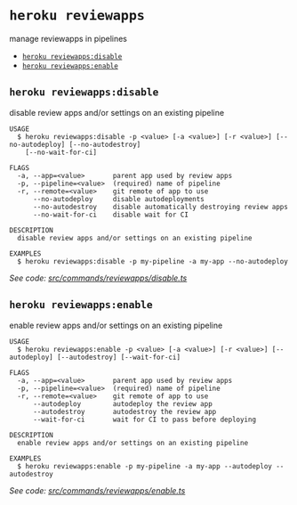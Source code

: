 `heroku reviewapps`
===================

manage reviewapps in pipelines

* [`heroku reviewapps:disable`](#heroku-reviewappsdisable)
* [`heroku reviewapps:enable`](#heroku-reviewappsenable)

## `heroku reviewapps:disable`

disable review apps and/or settings on an existing pipeline

```
USAGE
  $ heroku reviewapps:disable -p <value> [-a <value>] [-r <value>] [--no-autodeploy] [--no-autodestroy]
    [--no-wait-for-ci]

FLAGS
  -a, --app=<value>       parent app used by review apps
  -p, --pipeline=<value>  (required) name of pipeline
  -r, --remote=<value>    git remote of app to use
      --no-autodeploy     disable autodeployments
      --no-autodestroy    disable automatically destroying review apps
      --no-wait-for-ci    disable wait for CI

DESCRIPTION
  disable review apps and/or settings on an existing pipeline

EXAMPLES
  $ heroku reviewapps:disable -p my-pipeline -a my-app --no-autodeploy
```

_See code: [src/commands/reviewapps/disable.ts](https://github.com/heroku/cli/blob/v10.4.2-alpha.0/packages/cli/src/commands/reviewapps/disable.ts)_

## `heroku reviewapps:enable`

enable review apps and/or settings on an existing pipeline

```
USAGE
  $ heroku reviewapps:enable -p <value> [-a <value>] [-r <value>] [--autodeploy] [--autodestroy] [--wait-for-ci]

FLAGS
  -a, --app=<value>       parent app used by review apps
  -p, --pipeline=<value>  (required) name of pipeline
  -r, --remote=<value>    git remote of app to use
      --autodeploy        autodeploy the review app
      --autodestroy       autodestroy the review app
      --wait-for-ci       wait for CI to pass before deploying

DESCRIPTION
  enable review apps and/or settings on an existing pipeline

EXAMPLES
  $ heroku reviewapps:enable -p my-pipeline -a my-app --autodeploy --autodestroy
```

_See code: [src/commands/reviewapps/enable.ts](https://github.com/heroku/cli/blob/v10.4.2-alpha.0/packages/cli/src/commands/reviewapps/enable.ts)_
